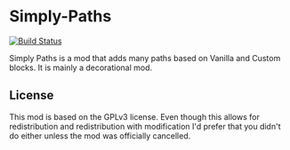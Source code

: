 # Simply-Paths
[![Build Status](http://zundrel.hopto.org:8080/job/Simply%20Paths/badge/icon)](http://zundrel.hopto.org:8080/job/Simply%20Paths/)

Simply Paths is a mod that adds many paths based on Vanilla and Custom blocks. It is mainly a decorational mod.

## License
This mod is based on the GPLv3 license. Even though this allows for redistribution and redistribution with modification I'd prefer that you didn't do either unless the mod was officially cancelled.
